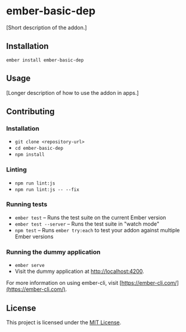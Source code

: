 ember-basic-dep
==============================================================================

[Short description of the addon.]

Installation
------------------------------------------------------------------------------

```
ember install ember-basic-dep
```


Usage
------------------------------------------------------------------------------

[Longer description of how to use the addon in apps.]


Contributing
------------------------------------------------------------------------------

### Installation

* `git clone <repository-url>`
* `cd ember-basic-dep`
* `npm install`

### Linting

* `npm run lint:js`
* `npm run lint:js -- --fix`

### Running tests

* `ember test` – Runs the test suite on the current Ember version
* `ember test --server` – Runs the test suite in "watch mode"
* `npm test` – Runs `ember try:each` to test your addon against multiple Ember versions

### Running the dummy application

* `ember serve`
* Visit the dummy application at [http://localhost:4200](http://localhost:4200).

For more information on using ember-cli, visit [https://ember-cli.com/](https://ember-cli.com/).

License
------------------------------------------------------------------------------

This project is licensed under the [MIT License](LICENSE.md).
